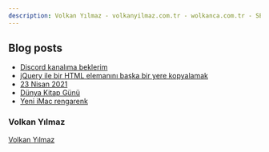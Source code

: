 ```yaml
---
description: Volkan Yılmaz - volkanyilmaz.com.tr - wolkanca.com.tr - SEO - WordPress
---
```


## Blog posts
<!-- BLOG-POST-LIST:START -->
- [Discord kanalıma beklerim](https://wolkanca.com.tr/discord-kanalima-beklerim/)
- [jQuery ile bir HTML elemanını başka bir yere kopyalamak](https://wolkanca.com.tr/jquery-ile-bir-html-elemanini-baska-bir-yere-kopyalamak/)
- [23 Nisan 2021](https://wolkanca.com.tr/23-nisan-2021/)
- [Dünya Kitap Günü](https://wolkanca.com.tr/dunya-kitap-gunu/)
- [Yeni iMac rengarenk](https://wolkanca.com.tr/yeni-imac-rengarenk/)
<!-- BLOG-POST-LIST:END -->


### Volkan Yılmaz

[Volkan Yılmaz](https://volkanyilmaz.com.tr/)

